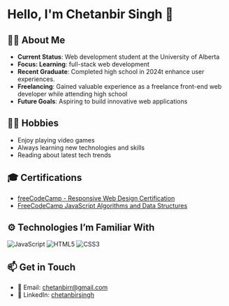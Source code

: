 # Hello, I'm Chetanbir Singh 👋

## 🏄‍♂️ About Me
- **Current Status**: Web development student at the University of Alberta
- **Focus: Learning**: full-stack web development
- **Recent Graduate**: Completed high school in 2024t enhance user experiences.
- **Freelancing**: Gained valuable experience as a freelance front-end web developer while attending high school
- **Future Goals**: Aspiring to build innovative web applications

## 🧑‍💻 Hobbies
- Enjoy playing video games
- Always learning new technologies and skills
- Reading about latest tech trends

## 🎓 Certifications
- [freeCodeCamp - Responsive Web Design Certification](https://www.freecodecamp.org/certification/chetanbirsingh/responsive-web-design)
- [FreeCodeCamp JavaScript Algorithms and Data Structures](https://www.freecodecamp.org/certification/chetanbirsingh/javascript-algorithms-and-data-structures-v8)

## ⚙️ Technologies I’m Familiar With
![JavaScript](https://img.shields.io/badge/javascript-%23323330.svg?style=for-the-badge&logo=javascript&logoColor=%23F7DF1E)  ![HTML5](https://img.shields.io/badge/html5-%23E34F26.svg?style=for-the-badge&logo=html5&logoColor=white) ![CSS3](https://img.shields.io/badge/css3-%231572B6.svg?style=for-the-badge&logo=css3&logoColor=white)

## 📫 Get in Touch
- 📧 Email: chetanbirr@gmail.com
- 💼 LinkedIn: [chetanbirsingh](http://linkedin.com/in/chetanbir-singh)